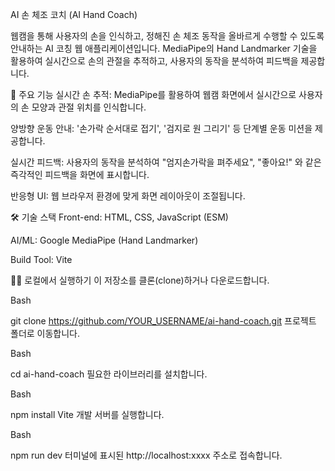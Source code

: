 AI 손 체조 코치 (AI Hand Coach)

웹캠을 통해 사용자의 손을 인식하고, 정해진 손 체조 동작을 올바르게 수행할 수 있도록 안내하는 AI 코칭 웹 애플리케이션입니다. MediaPipe의 Hand Landmarker 기술을 활용하여 실시간으로 손의 관절을 추적하고, 사용자의 동작을 분석하여 피드백을 제공합니다.


🌟 주요 기능
실시간 손 추적: MediaPipe를 활용하여 웹캠 화면에서 실시간으로 사용자의 손 모양과 관절 위치를 인식합니다.

양방향 운동 안내: '손가락 순서대로 접기', '검지로 원 그리기' 등 단계별 운동 미션을 제공합니다.

실시간 피드백: 사용자의 동작을 분석하여 "엄지손가락을 펴주세요", "좋아요!" 와 같은 즉각적인 피드백을 화면에 표시합니다.

반응형 UI: 웹 브라우저 환경에 맞게 화면 레이아웃이 조절됩니다.

🛠️ 기술 스택
Front-end: HTML, CSS, JavaScript (ESM)

AI/ML: Google MediaPipe (Hand Landmarker)

Build Tool: Vite

🏃‍♀️ 로컬에서 실행하기
이 저장소를 클론(clone)하거나 다운로드합니다.

Bash

git clone https://github.com/YOUR_USERNAME/ai-hand-coach.git
프로젝트 폴더로 이동합니다.

Bash

cd ai-hand-coach
필요한 라이브러리를 설치합니다.

Bash

npm install
Vite 개발 서버를 실행합니다.

Bash

npm run dev
터미널에 표시된 http://localhost:xxxx 주소로 접속합니다.
